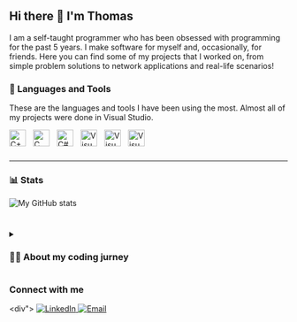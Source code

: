 ## Hi there 👋 I'm Thomas

I am a self-taught programmer who has been obsessed with programming for the past 5 years. I make software for myself and, occasionally, for friends. Here you can find some of my projects that I worked on, from simple problem solutions to network applications and real-life scenarios!

### 🧰 Languages and Tools

These are the languages and tools I have been using the most. Almost all of my projects were done in Visual Studio.

<img align="left" alt="C++" width="30px" style="padding-right:10px;" src="https://cdn.jsdelivr.net/gh/devicons/devicon@latest/icons/cplusplus/cplusplus-original.svg"/>

<img align="left" alt="C" width="30px" style="padding-right:10px;" src="https://cdn.jsdelivr.net/gh/devicons/devicon@latest/icons/c/c-original.svg"/>

<img align="left" alt="C#" width="30px" style="padding-right:10px;" src="https://cdn.jsdelivr.net/gh/devicons/devicon@latest/icons/csharp/csharp-original.svg"/>

<img align="left" alt="Visual Studio Code" width="30px" style="padding-right:10px;" src="https://cdn.jsdelivr.net/gh/devicons/devicon@latest/icons/dot-net/dot-net-original.svg"/>

<img align="left" alt="Visual Studio" width="30px" style="padding-right:10px;" src="https://cdn.jsdelivr.net/gh/devicons/devicon@latest/icons/visualstudio/visualstudio-original.svg"/>

<img align="left" alt="Visual Studio Code" width="30px" style="padding-right:10px;" src="https://cdn.jsdelivr.net/gh/devicons/devicon@latest/icons/vscode/vscode-original.svg"/>

<br />

#
---

### 📊 Stats

![My GitHub stats](https://github-readme-stats.vercel.app/api?username=thomasgagyi&show_icons=true&theme=github_dark)

#
<details>
   <summary><h3>👨‍💻 About my coding jurney</h3></summary>
I was introduced to programming in middle school by my IT teacher, who taught us the basics of coding and logic. We started with Scratch and, within a year, moved on to C++, learning it from scratch. I did quite well in school, so my teacher invited me, along with a few classmates, to join an IT contest practice group where we worked on competition problems. However, I struggled with the complex syntax of C++ and the challenging questions. Despite trying my best, I decided to leave the group to focus more on my schoolwork and maintain my grades.

Over a year later, I decided to give C++ another try. I searched for it online, clicked the first link on cplusplus.com, and started getting familiar with the language again. This continued for some time, but I eventually got bored because I didn't have any project ideas, and coding wasn’t a priority compared to subjects like math and physics.

Another year later, I stumbled upon a video about malware development, which reignited my interest. I became fascinated with the idea of writing code that could lock down files and software behind a wall. At the time, I was just a curious kid who loved planning. By planning, I mean setting goals that had to be accomplished without my direct involvement, like building a rocket that I couldn’t control once launched. Malware operates on a similar principle, which made me fall in love with writing applications that work autonomously with minimal input or control. If I made a mistake, the program wouldn't work.

At 16, I wrote my first small application that blocked browsers like Chrome and Mozilla using batch script. I chose batch script because it was easy to learn, and there were plenty of tutorials available. Later, I wrote another application that blocked folders. This became something of an addiction for me. However, I soon realized that batch script didn’t give me enough control or flexibility to create more advanced applications, so I returned to C++.

I began by transferring my knowledge from batch script to C++, learning how to manipulate the registry, files, and so on. I decided to dive into networking early on, and though it was challenging, after two weeks of hard work, my first chat app compiled. It felt like I had overcome a huge obstacle.

As time went on, I learned multithreading and combined everything I had learned to build multithreaded servers capable of handling thousands of connections simultaneously. I felt great, like I knew everything—but at the same time, I sensed that my knowledge was still lacking. So, I decided to explore what happens behind the scenes. That’s when I turned to Assembly language. I had heard it was difficult, but I found it simpler than C++ because of its straightforward syntax. After a month, I became comfortable writing Assembly code and learned a lot about hardware and CPUs. However, I didn’t need Assembly for my applications, aside from occasional optimization.

Eventually, I decided to take another step and learn driver development. As usual, I tried to integrate what I learned into my personal projects. I wrote a network driver that acted as a sort of firewall. I needed a way to stop antivirus applications from updating, so I found a vulnerability where a firewall controller could let filters block itself. This led me to become familiar with Windows Filtering Platform (WFP) and realize how little I knew about Windows networking.

Today, I continue working on my projects, making libraries and personal application while improving my code and adhering to best practices, following naming conventions and design patterns used in real-world applications. I’m proud of how far I’ve come, but I know there’s still MUCH more to learn.
  Thank you for reading to the end.
</details>

### Connect with me
<div">
   <a href="https://www.linkedin.com/in/thomas-gagyi/">
      <img src="https://img.shields.io/badge/linkedin-%230077B5.svg?style=for-the-badge&logo=linkedin&logoColor=white" alt="LinkedIn"/>
   </a>
   <a href="mailto:thomas.gagyi@gmail.com">
      <img src="https://img.shields.io/badge/thomas.gagyi@gmail.com%0D%0A-8A2BE2" alt="Email"/>
   </a>
</div>
